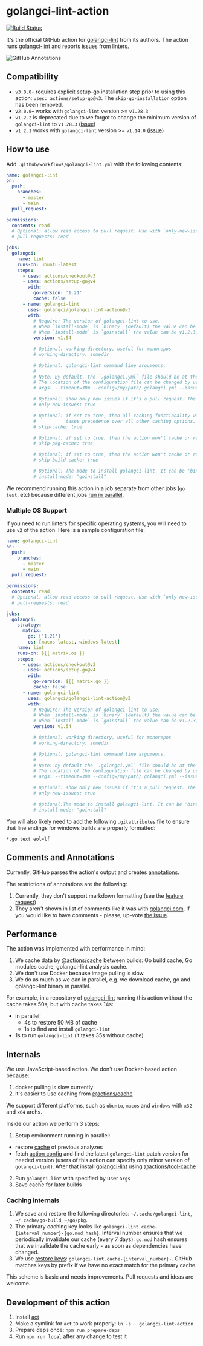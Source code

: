 # golangci-lint-action

[![Build Status](https://github.com/golangci/golangci-lint-action/workflows/build-and-test/badge.svg)](https://github.com/golangci/golangci-lint-action/actions)

It's the official GitHub action for [golangci-lint](https://github.com/golangci/golangci-lint) from its authors.
The action runs [golangci-lint](https://github.com/golangci/golangci-lint) and reports issues from linters.

![GitHub Annotations](./static/annotations.png)

## Compatibility

* `v3.0.0+` requires explicit setup-go installation step prior to using this action: `uses: actions/setup-go@v3`.
  The `skip-go-installation` option has been removed.
* `v2.0.0+` works with `golangci-lint` version >= `v1.28.3`
* `v1.2.2` is deprecated due to we forgot to change the minimum version of `golangci-lint` to `v1.28.3` ([issue](https://github.com/golangci/golangci-lint-action/issues/39))
* `v1.2.1` works with `golangci-lint` version >= `v1.14.0` ([issue](https://github.com/golangci/golangci-lint-action/issues/39))

## How to use

Add `.github/workflows/golangci-lint.yml` with the following contents:

```yaml
name: golangci-lint
on:
  push:
    branches:
      - master
      - main
  pull_request:

permissions:
  contents: read
  # Optional: allow read access to pull request. Use with `only-new-issues` option.
  # pull-requests: read

jobs:
  golangci:
    name: lint
    runs-on: ubuntu-latest
    steps:
      - uses: actions/checkout@v3
      - uses: actions/setup-go@v4
        with:
          go-version: '1.21'
          cache: false
      - name: golangci-lint
        uses: golangci/golangci-lint-action@v3
        with:
          # Require: The version of golangci-lint to use.
          # When `install-mode` is `binary` (default) the value can be v1.2 or v1.2.3 or `latest` to use the latest version.
          # When `install-mode` is `goinstall` the value can be v1.2.3, `latest`, or the hash of a commit.
          version: v1.54

          # Optional: working directory, useful for monorepos
          # working-directory: somedir

          # Optional: golangci-lint command line arguments.
          #
          # Note: By default, the `.golangci.yml` file should be at the root of the repository.
          # The location of the configuration file can be changed by using `--config=`
          # args: --timeout=30m --config=/my/path/.golangci.yml --issues-exit-code=0 

          # Optional: show only new issues if it's a pull request. The default value is `false`.
          # only-new-issues: true

          # Optional: if set to true, then all caching functionality will be completely disabled,
          #           takes precedence over all other caching options.
          # skip-cache: true

          # Optional: if set to true, then the action won't cache or restore ~/go/pkg.
          # skip-pkg-cache: true

          # Optional: if set to true, then the action won't cache or restore ~/.cache/go-build.
          # skip-build-cache: true

          # Optional: The mode to install golangci-lint. It can be 'binary' or 'goinstall'.
          # install-mode: "goinstall"
```

We recommend running this action in a job separate from other jobs (`go test`, etc)
because different jobs [run in parallel](https://help.github.com/en/actions/getting-started-with-github-actions/core-concepts-for-github-actions#job).

### Multiple OS Support

If you need to run linters for specific operating systems, you will need to use `v2` of the action.  Here is a sample configuration file:

```yaml
name: golangci-lint
on:
  push:
    branches:
      - master
      - main
  pull_request:

permissions:
  contents: read
  # Optional: allow read access to pull request. Use with `only-new-issues` option.
  # pull-requests: read

jobs:
  golangci:
    strategy:
      matrix:
        go: ['1.21']
        os: [macos-latest, windows-latest]
    name: lint
    runs-on: ${{ matrix.os }}
    steps:
      - uses: actions/checkout@v3
      - uses: actions/setup-go@v4
        with:
          go-version: ${{ matrix.go }}
          cache: false
      - name: golangci-lint
        uses: golangci/golangci-lint-action@v2
        with:
          # Require: The version of golangci-lint to use.
          # When `install-mode` is `binary` (default) the value can be v1.2 or v1.2.3 or `latest` to use the latest version.
          # When `install-mode` is `goinstall` the value can be v1.2.3, `latest`, or the hash of a commit.
          version: v1.54

          # Optional: working directory, useful for monorepos
          # working-directory: somedir

          # Optional: golangci-lint command line arguments.
          # 
          # Note: by default the `.golangci.yml` file should be at the root of the repository.
          # The location of the configuration file can be changed by using `--config=`
          # args: --timeout=30m --config=/my/path/.golangci.yml --issues-exit-code=0

          # Optional: show only new issues if it's a pull request. The default value is `false`.
          # only-new-issues: true

          # Optional:The mode to install golangci-lint. It can be 'binary' or 'goinstall'.
          # install-mode: "goinstall"
```

You will also likely need to add the following `.gitattributes` file to ensure that line endings for windows builds are properly formatted:

```.gitattributes
*.go text eol=lf
```

## Comments and Annotations

Currently, GitHub parses the action's output and creates [annotations](https://github.community/t5/GitHub-Actions/What-are-annotations/td-p/30770).

The restrictions of annotations are the following:

1. Currently, they don't support markdown formatting (see the [feature request](https://github.community/t5/GitHub-API-Development-and/Checks-Ability-to-include-Markdown-in-line-annotations/m-p/56704))
2. They aren't shown in list of comments like it was with [golangci.com](https://golangci.com). If you would like to have comments - please, up-vote [the issue](https://github.com/golangci/golangci-lint-action/issues/5).

## Performance

The action was implemented with performance in mind:

1. We cache data by [@actions/cache](https://github.com/actions/toolkit/tree/master/packages/cache) between builds: Go build cache, Go modules cache, golangci-lint analysis cache.
2. We don't use Docker because image pulling is slow.
3. We do as much as we can in parallel, e.g. we download cache, go and golangci-lint binary in parallel.

For example, in a repository of [golangci-lint](https://github.com/golangci/golangci-lint) running this action without the cache takes 50s, but with cache takes 14s:
  * in parallel:
    * 4s to restore 50 MB of cache
    * 1s to find and install `golangci-lint`
  * 1s to run `golangci-lint` (it takes 35s without cache)

## Internals

We use JavaScript-based action. We don't use Docker-based action because:

1. docker pulling is slow currently
2. it's easier to use caching from [@actions/cache](https://github.com/actions/toolkit/tree/master/packages/cache)

We support different platforms, such as `ubuntu`, `macos` and `windows` with `x32` and `x64` archs.

Inside our action we perform 3 steps:

1. Setup environment running in parallel:
  * restore [cache](https://github.com/actions/cache) of previous analyzes
  * fetch [action config](https://github.com/golangci/golangci-lint/blob/master/assets/github-action-config.json) and find the latest `golangci-lint` patch version
    for needed version (users of this action can specify only minor version of `golangci-lint`). After that install [golangci-lint](https://github.com/golangci/golangci-lint) using [@actions/tool-cache](https://github.com/actions/toolkit/tree/master/packages/tool-cache)
2. Run `golangci-lint` with specified by user `args`
3. Save cache for later builds

### Caching internals

1. We save and restore the following directories: `~/.cache/golangci-lint`, `~/.cache/go-build`, `~/go/pkg`.
2. The primary caching key looks like `golangci-lint.cache-{interval_number}-{go.mod_hash}`. Interval number ensures that we periodically invalidate
   our cache (every 7 days). `go.mod` hash ensures that we invalidate the cache early - as soon as dependencies have changed.
3. We use [restore keys](https://help.github.com/en/actions/configuring-and-managing-workflows/caching-dependencies-to-speed-up-workflows#matching-a-cache-key): `golangci-lint.cache-{interval_number}-`. GitHub matches keys by prefix if we have no exact match for the primary cache.

This scheme is basic and needs improvements. Pull requests and ideas are welcome.

## Development of this action

1. Install [act](https://github.com/nektos/act#installation)
2. Make a symlink for `act` to work properly: `ln -s . golangci-lint-action`
3. Prepare deps once: `npm run prepare-deps`
4. Run `npm run local` after any change to test it
